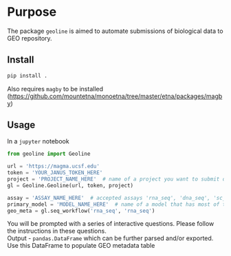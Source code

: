 # Purpose  
The package `geoline` is aimed to automate submissions of biological data to GEO repository.  
## Install  
```bash
pip install .
```
Also requires `magby` to be installed (https://github.com/mountetna/monoetna/tree/master/etna/packages/magby)


## Usage
In a `jupyter` notebook

```python
from geoline import Geoline

url = 'https://magma.ucsf.edu'
token = 'YOUR_JANUS_TOKEN_HERE'
project = 'PROJECT_NAME_HERE'  # name of a project you want to submit data from. It should exist in magma
gl = Geoline.Geoline(url, token, project)

assay = 'ASSAY_NAME_HERE'  # accepted assays 'rna_seq', 'dna_seq', 'sc_seq'
primary_model = 'MODEL_NAME_HERE'  # name of a model that has most of the data (e.g. rna_seq) 
geo_meta = gl.seq_workflow('rna_seq', 'rna_seq')
```

You will be prompted with a series of interactive questions. Please follow the instructions in these questions.  
Output - `pandas.DataFrame` which can be further parsed and/or exported. Use this DataFrame to populate GEO metadata table
